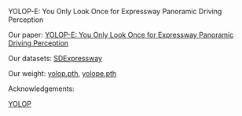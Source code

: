 YOLOP-E: You Only Look Once for Expressway Panoramic Driving Perception

Our paper: [YOLOP-E: You Only Look Once for Expressway Panoramic Driving Perception](https://github.com/hustvl/YOLOP)

Our datasets: [SDExpressway](https://github.com/hustvl/YOLOP)

Our weight: [yolop.pth](), [yolope.pth]()

Acknowledgements:

[YOLOP](https://github.com/hustvl/YOLOP)
